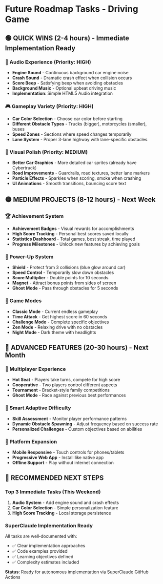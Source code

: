 # Future Roadmap Tasks - Driving Game

## 🟢 QUICK WINS (2-4 hours) - Immediate Implementation Ready

### 🎵 Audio Experience (Priority: HIGH)
- **Engine Sound** - Continuous background car engine noise
- **Crash Sound** - Dramatic crash effect when collision occurs  
- **Score Beep** - Satisfying beep when avoiding obstacles
- **Background Music** - Optional upbeat driving music
- **Implementation**: Simple HTML5 Audio integration

### 🎮 Gameplay Variety (Priority: HIGH)
- **Car Color Selection** - Choose car color before starting
- **Different Obstacle Types** - Trucks (bigger), motorcycles (smaller), buses
- **Speed Zones** - Sections where speed changes temporarily
- **Lane System** - Proper 3-lane highway with lane-specific obstacles

### 🎨 Visual Polish (Priority: MEDIUM)  
- **Better Car Graphics** - More detailed car sprites (already have Cybertruck)
- **Road Improvements** - Guardrails, road textures, better lane markers
- **Particle Effects** - Sparkles when scoring, smoke when crashing
- **UI Animations** - Smooth transitions, bouncing score text

## 🟡 MEDIUM PROJECTS (8-12 hours) - Next Week

### 🏆 Achievement System
- **Achievement Badges** - Visual rewards for accomplishments
- **High Score Tracking** - Personal best scores saved locally
- **Statistics Dashboard** - Total games, best streak, time played
- **Progress Milestones** - Unlock new features by achieving goals

### 🌟 Power-Up System
- **Shield** - Protect from 3 collisions (blue glow around car)
- **Speed Control** - Temporarily slow down obstacles  
- **Score Multiplier** - Double points for 10 seconds
- **Magnet** - Attract bonus points from sides of screen
- **Ghost Mode** - Pass through obstacles for 5 seconds

### 🎯 Game Modes
- **Classic Mode** - Current endless gameplay
- **Time Attack** - Get highest score in 60 seconds
- **Challenge Mode** - Complete specific objectives
- **Zen Mode** - Relaxing drive with no obstacles
- **Night Mode** - Dark theme with headlights

## 🔴 ADVANCED FEATURES (20-30 hours) - Next Month

### 👥 Multiplayer Experience
- **Hot Seat** - Players take turns, compete for high score
- **Cooperative** - Two players control different aspects  
- **Tournament** - Bracket-style family competitions
- **Ghost Mode** - Race against previous best performances

### 🤖 Smart Adaptive Difficulty
- **Skill Assessment** - Monitor player performance patterns
- **Dynamic Obstacle Spawning** - Adjust frequency based on success rate
- **Personalized Challenges** - Custom objectives based on abilities

### 📱 Platform Expansion  
- **Mobile Responsive** - Touch controls for phones/tablets
- **Progressive Web App** - Install like native app
- **Offline Support** - Play without internet connection

## 🎯 RECOMMENDED NEXT STEPS

### Top 3 Immediate Tasks (This Weekend)
1. **Audio System** - Add engine sound and crash effects
2. **Car Color Selection** - Simple personalization feature
3. **High Score Tracking** - Local storage persistence

### SuperClaude Implementation Ready
All tasks are well-documented with:
- ✅ Clear implementation approaches
- ✅ Code examples provided  
- ✅ Learning objectives defined
- ✅ Complexity estimates included

**Status**: Ready for autonomous implementation via SuperClaude GitHub Actions